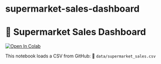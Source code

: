 # supermarket-sales-dashboard

# 🛒 Supermarket Sales Dashboard

[![Open In Colab](https://colab.research.google.com/assets/colab-badge.svg)](https://colab.research.google.com/github/charlesadrian/supermarket-sales-dashboard/blob/main/notebooks/supermarket_sales_analysis.ipynb)

This notebook loads a CSV from GitHub:
📁 `data/supermarket_sales.csv`
